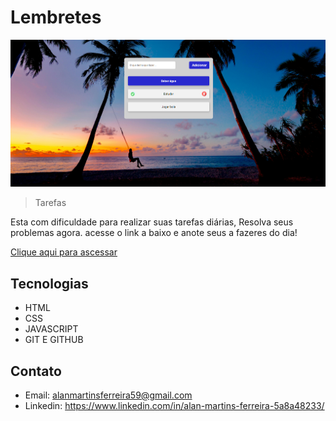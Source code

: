 # Lembretes

![preview](./assets/preview.png)


 >Tarefas

Esta com dificuldade para realizar suas tarefas diárias, Resolva seus problemas agora. acesse o link a baixo e anote seus a fazeres do dia! 
 

[Clique aqui para ascessar](https://martinsalan2003.github.io/Lembretes/)


## Tecnologias

- HTML
- CSS
- JAVASCRIPT
- GIT E GITHUB

## Contato
- Email: alanmartinsferreira59@gmail.com
- Linkedin: https://www.linkedin.com/in/alan-martins-ferreira-5a8a48233/
